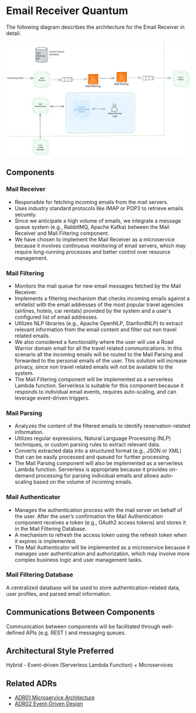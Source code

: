 # Email Receiver Quantum

The following diagram describes the architecture for the Email Receiver in detail.
<p align="center">
<img width="1000" src="../assets/mailflow.svg">
</p>



## Components

### Mail Receiver
- Responsible for fetching incoming emails from the mail servers.
- Uses industry standard protocols like IMAP or POP3 to retrieve emails securely.
- Since we anticipate a high volume of emails, we integrate a message queue system (e.g., RabbitMQ, Apache Kafka) between the Mail Receiver and Mail Filtering component.
- We have chosen to implement the Mail Receiver as a microservice because it involves continuous monitoring of email servers, which may require long-running processes and better control over resource management.

### Mail Filtering
- Monitors the mail queue for new email messages fetched by the Mail Receiver.
- Implements a filtering mechanism that checks incoming emails against a whitelist with the email addresses of the most popular travel agencies (airlines, hotels, car rentals) provided by the system and a user's configured list of email addresses. 
- Utilizes NLP libraries (e.g., Apache OpenNLP, StanfordNLP) to extract relevant information from the email content and filter out non travel related emails. 
- We also considered a functionality where the user will use a Road Warrior domain email for all the travel related communications. In this scenario all the incoming emails will be routed to the Mail Parsing and forwarded to the personal emails of the user. This solution will increase privacy, since non travel related emails will not be available to the system. 
- The Mail Filtering component will be implemented as a serverless Lambda function. Serverless is suitable for this component because it responds to individual email events, requires auto-scaling, and can leverage event-driven triggers.


### Mail Parsing
- Analyzes the content of the filtered emails to identify reservation-related information.
- Utilizes regular expressions, Natural Language Processing (NLP) techniques, or custom parsing rules to extract relevant data. 
- Converts extracted data into a structured format (e.g., JSON or XML) that can be easily processed and queued for further processing. 
- The Mail Parsing component will also be implemented as a serverless Lambda function. Serverless is appropriate because it provides on-demand processing for parsing individual emails and allows auto-scaling based on the volume of incoming emails.

### Mail Authenticator
- Manages the authentication process with the mail server on behalf of the user. After the user’s confirmation the Mail Authentication component receives a token (e.g., OAuth2 access tokens) and stores it in the Mail Filtering Database. 
- A mechanism to refresh the access token using the refresh token when it expires is implemented. 
- The Mail Authenticator will be implemented as a microservice because it manages user authentication and authorization, which may involve more complex business logic and user management tasks.

### Mail Filtering Database
A centralized database will be used to store authentication-related data, user profiles, and parsed email information.

## Communications Between Components
Communication between components will be facilitated through well-defined APIs (e.g. REST ) and messaging queues. 

## Architectural Style Preferred
Hybrid - Event-driven (Serverless Lambda Function) + Microservices

## Related ADRs
- [ADR01 Microservice Architecture](../adrs/microservice-architecture.md)
- [ADR02 Event-Driven Design](../adrs/event-driven-design.md)

